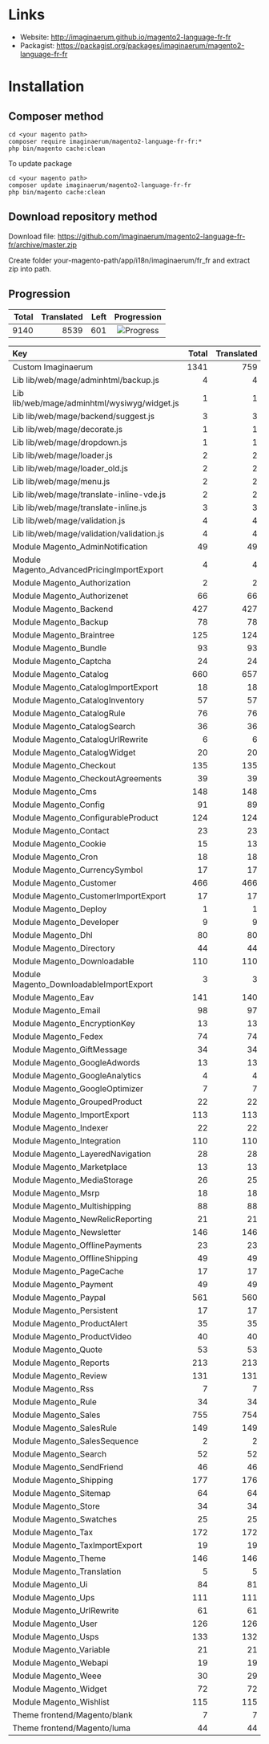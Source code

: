 # Links

* Website: http://imaginaerum.github.io/magento2-language-fr-fr
* Packagist: https://packagist.org/packages/imaginaerum/magento2-language-fr-fr

# Installation

## Composer method

```
cd <your magento path>
composer require imaginaerum/magento2-language-fr-fr:*
php bin/magento cache:clean
```

To update package

```
cd <your magento path>
composer update imaginaerum/magento2-language-fr-fr
php bin/magento cache:clean
```

## Download repository method

Download file: https://github.com/Imaginaerum/magento2-language-fr-fr/archive/master.zip

Create folder your-magento-path/app/i18n/imaginaerum/fr_fr and extract zip into path.

## Progression

| Total | Translated | Left | Progression |
| -------------: | -----------------------: | -----------------------: | :---------: |
| 9140 | 8539 | 601 | ![Progress](http://progressed.io/bar/93) |

| Key | Total | Translated | Left | Progression |
| :----- | -------------: | -----------------------: | -----------------------: | :---------: |
| Custom Imaginaerum | 1341 | 759 | 582 | ![Progress](http://progressed.io/bar/56) |
| Lib lib/web/mage/adminhtml/backup.js | 4 | 4 | 0 | ![Progress](http://progressed.io/bar/100) |
| Lib lib/web/mage/adminhtml/wysiwyg/widget.js | 1 | 1 | 0 | ![Progress](http://progressed.io/bar/100) |
| Lib lib/web/mage/backend/suggest.js | 3 | 3 | 0 | ![Progress](http://progressed.io/bar/100) |
| Lib lib/web/mage/decorate.js | 1 | 1 | 0 | ![Progress](http://progressed.io/bar/100) |
| Lib lib/web/mage/dropdown.js | 1 | 1 | 0 | ![Progress](http://progressed.io/bar/100) |
| Lib lib/web/mage/loader.js | 2 | 2 | 0 | ![Progress](http://progressed.io/bar/100) |
| Lib lib/web/mage/loader_old.js | 2 | 2 | 0 | ![Progress](http://progressed.io/bar/100) |
| Lib lib/web/mage/menu.js | 2 | 2 | 0 | ![Progress](http://progressed.io/bar/100) |
| Lib lib/web/mage/translate-inline-vde.js | 2 | 2 | 0 | ![Progress](http://progressed.io/bar/100) |
| Lib lib/web/mage/translate-inline.js | 3 | 3 | 0 | ![Progress](http://progressed.io/bar/100) |
| Lib lib/web/mage/validation.js | 4 | 4 | 0 | ![Progress](http://progressed.io/bar/100) |
| Lib lib/web/mage/validation/validation.js | 4 | 4 | 0 | ![Progress](http://progressed.io/bar/100) |
| Module Magento_AdminNotification | 49 | 49 | 0 | ![Progress](http://progressed.io/bar/100) |
| Module Magento_AdvancedPricingImportExport | 4 | 4 | 0 | ![Progress](http://progressed.io/bar/100) |
| Module Magento_Authorization | 2 | 2 | 0 | ![Progress](http://progressed.io/bar/100) |
| Module Magento_Authorizenet | 66 | 66 | 0 | ![Progress](http://progressed.io/bar/100) |
| Module Magento_Backend | 427 | 427 | 0 | ![Progress](http://progressed.io/bar/100) |
| Module Magento_Backup | 78 | 78 | 0 | ![Progress](http://progressed.io/bar/100) |
| Module Magento_Braintree | 125 | 124 | 1 | ![Progress](http://progressed.io/bar/99) |
| Module Magento_Bundle | 93 | 93 | 0 | ![Progress](http://progressed.io/bar/100) |
| Module Magento_Captcha | 24 | 24 | 0 | ![Progress](http://progressed.io/bar/100) |
| Module Magento_Catalog | 660 | 657 | 3 | ![Progress](http://progressed.io/bar/99) |
| Module Magento_CatalogImportExport | 18 | 18 | 0 | ![Progress](http://progressed.io/bar/100) |
| Module Magento_CatalogInventory | 57 | 57 | 0 | ![Progress](http://progressed.io/bar/100) |
| Module Magento_CatalogRule | 76 | 76 | 0 | ![Progress](http://progressed.io/bar/100) |
| Module Magento_CatalogSearch | 36 | 36 | 0 | ![Progress](http://progressed.io/bar/100) |
| Module Magento_CatalogUrlRewrite | 6 | 6 | 0 | ![Progress](http://progressed.io/bar/100) |
| Module Magento_CatalogWidget | 20 | 20 | 0 | ![Progress](http://progressed.io/bar/100) |
| Module Magento_Checkout | 135 | 135 | 0 | ![Progress](http://progressed.io/bar/100) |
| Module Magento_CheckoutAgreements | 39 | 39 | 0 | ![Progress](http://progressed.io/bar/100) |
| Module Magento_Cms | 148 | 148 | 0 | ![Progress](http://progressed.io/bar/100) |
| Module Magento_Config | 91 | 89 | 2 | ![Progress](http://progressed.io/bar/97) |
| Module Magento_ConfigurableProduct | 124 | 124 | 0 | ![Progress](http://progressed.io/bar/100) |
| Module Magento_Contact | 23 | 23 | 0 | ![Progress](http://progressed.io/bar/100) |
| Module Magento_Cookie | 15 | 13 | 2 | ![Progress](http://progressed.io/bar/86) |
| Module Magento_Cron | 18 | 18 | 0 | ![Progress](http://progressed.io/bar/100) |
| Module Magento_CurrencySymbol | 17 | 17 | 0 | ![Progress](http://progressed.io/bar/100) |
| Module Magento_Customer | 466 | 466 | 0 | ![Progress](http://progressed.io/bar/100) |
| Module Magento_CustomerImportExport | 17 | 17 | 0 | ![Progress](http://progressed.io/bar/100) |
| Module Magento_Deploy | 1 | 1 | 0 | ![Progress](http://progressed.io/bar/100) |
| Module Magento_Developer | 9 | 9 | 0 | ![Progress](http://progressed.io/bar/100) |
| Module Magento_Dhl | 80 | 80 | 0 | ![Progress](http://progressed.io/bar/100) |
| Module Magento_Directory | 44 | 44 | 0 | ![Progress](http://progressed.io/bar/100) |
| Module Magento_Downloadable | 110 | 110 | 0 | ![Progress](http://progressed.io/bar/100) |
| Module Magento_DownloadableImportExport | 3 | 3 | 0 | ![Progress](http://progressed.io/bar/100) |
| Module Magento_Eav | 141 | 140 | 1 | ![Progress](http://progressed.io/bar/99) |
| Module Magento_Email | 98 | 97 | 1 | ![Progress](http://progressed.io/bar/98) |
| Module Magento_EncryptionKey | 13 | 13 | 0 | ![Progress](http://progressed.io/bar/100) |
| Module Magento_Fedex | 74 | 74 | 0 | ![Progress](http://progressed.io/bar/100) |
| Module Magento_GiftMessage | 34 | 34 | 0 | ![Progress](http://progressed.io/bar/100) |
| Module Magento_GoogleAdwords | 13 | 13 | 0 | ![Progress](http://progressed.io/bar/100) |
| Module Magento_GoogleAnalytics | 4 | 4 | 0 | ![Progress](http://progressed.io/bar/100) |
| Module Magento_GoogleOptimizer | 7 | 7 | 0 | ![Progress](http://progressed.io/bar/100) |
| Module Magento_GroupedProduct | 22 | 22 | 0 | ![Progress](http://progressed.io/bar/100) |
| Module Magento_ImportExport | 113 | 113 | 0 | ![Progress](http://progressed.io/bar/100) |
| Module Magento_Indexer | 22 | 22 | 0 | ![Progress](http://progressed.io/bar/100) |
| Module Magento_Integration | 110 | 110 | 0 | ![Progress](http://progressed.io/bar/100) |
| Module Magento_LayeredNavigation | 28 | 28 | 0 | ![Progress](http://progressed.io/bar/100) |
| Module Magento_Marketplace | 13 | 13 | 0 | ![Progress](http://progressed.io/bar/100) |
| Module Magento_MediaStorage | 26 | 25 | 1 | ![Progress](http://progressed.io/bar/96) |
| Module Magento_Msrp | 18 | 18 | 0 | ![Progress](http://progressed.io/bar/100) |
| Module Magento_Multishipping | 88 | 88 | 0 | ![Progress](http://progressed.io/bar/100) |
| Module Magento_NewRelicReporting | 21 | 21 | 0 | ![Progress](http://progressed.io/bar/100) |
| Module Magento_Newsletter | 146 | 146 | 0 | ![Progress](http://progressed.io/bar/100) |
| Module Magento_OfflinePayments | 23 | 23 | 0 | ![Progress](http://progressed.io/bar/100) |
| Module Magento_OfflineShipping | 49 | 49 | 0 | ![Progress](http://progressed.io/bar/100) |
| Module Magento_PageCache | 17 | 17 | 0 | ![Progress](http://progressed.io/bar/100) |
| Module Magento_Payment | 49 | 49 | 0 | ![Progress](http://progressed.io/bar/100) |
| Module Magento_Paypal | 561 | 560 | 1 | ![Progress](http://progressed.io/bar/99) |
| Module Magento_Persistent | 17 | 17 | 0 | ![Progress](http://progressed.io/bar/100) |
| Module Magento_ProductAlert | 35 | 35 | 0 | ![Progress](http://progressed.io/bar/100) |
| Module Magento_ProductVideo | 40 | 40 | 0 | ![Progress](http://progressed.io/bar/100) |
| Module Magento_Quote | 53 | 53 | 0 | ![Progress](http://progressed.io/bar/100) |
| Module Magento_Reports | 213 | 213 | 0 | ![Progress](http://progressed.io/bar/100) |
| Module Magento_Review | 131 | 131 | 0 | ![Progress](http://progressed.io/bar/100) |
| Module Magento_Rss | 7 | 7 | 0 | ![Progress](http://progressed.io/bar/100) |
| Module Magento_Rule | 34 | 34 | 0 | ![Progress](http://progressed.io/bar/100) |
| Module Magento_Sales | 755 | 754 | 1 | ![Progress](http://progressed.io/bar/99) |
| Module Magento_SalesRule | 149 | 149 | 0 | ![Progress](http://progressed.io/bar/100) |
| Module Magento_SalesSequence | 2 | 2 | 0 | ![Progress](http://progressed.io/bar/100) |
| Module Magento_Search | 52 | 52 | 0 | ![Progress](http://progressed.io/bar/100) |
| Module Magento_SendFriend | 46 | 46 | 0 | ![Progress](http://progressed.io/bar/100) |
| Module Magento_Shipping | 177 | 176 | 1 | ![Progress](http://progressed.io/bar/99) |
| Module Magento_Sitemap | 64 | 64 | 0 | ![Progress](http://progressed.io/bar/100) |
| Module Magento_Store | 34 | 34 | 0 | ![Progress](http://progressed.io/bar/100) |
| Module Magento_Swatches | 25 | 25 | 0 | ![Progress](http://progressed.io/bar/100) |
| Module Magento_Tax | 172 | 172 | 0 | ![Progress](http://progressed.io/bar/100) |
| Module Magento_TaxImportExport | 19 | 19 | 0 | ![Progress](http://progressed.io/bar/100) |
| Module Magento_Theme | 146 | 146 | 0 | ![Progress](http://progressed.io/bar/100) |
| Module Magento_Translation | 5 | 5 | 0 | ![Progress](http://progressed.io/bar/100) |
| Module Magento_Ui | 84 | 81 | 3 | ![Progress](http://progressed.io/bar/96) |
| Module Magento_Ups | 111 | 111 | 0 | ![Progress](http://progressed.io/bar/100) |
| Module Magento_UrlRewrite | 61 | 61 | 0 | ![Progress](http://progressed.io/bar/100) |
| Module Magento_User | 126 | 126 | 0 | ![Progress](http://progressed.io/bar/100) |
| Module Magento_Usps | 133 | 132 | 1 | ![Progress](http://progressed.io/bar/99) |
| Module Magento_Variable | 21 | 21 | 0 | ![Progress](http://progressed.io/bar/100) |
| Module Magento_Webapi | 19 | 19 | 0 | ![Progress](http://progressed.io/bar/100) |
| Module Magento_Weee | 30 | 29 | 1 | ![Progress](http://progressed.io/bar/96) |
| Module Magento_Widget | 72 | 72 | 0 | ![Progress](http://progressed.io/bar/100) |
| Module Magento_Wishlist | 115 | 115 | 0 | ![Progress](http://progressed.io/bar/100) |
| Theme frontend/Magento/blank | 7 | 7 | 0 | ![Progress](http://progressed.io/bar/100) |
| Theme frontend/Magento/luma | 44 | 44 | 0 | ![Progress](http://progressed.io/bar/100) |